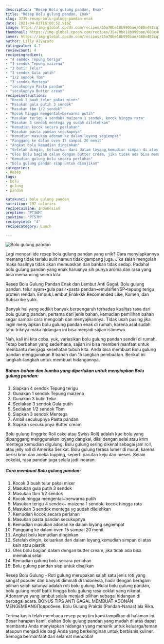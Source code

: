 ```yaml
---
description: "Resep Bolu gulung pandan, Enak"
title: "Resep Bolu gulung pandan, Enak"
slug: 3739-resep-bolu-gulung-pandan-enak
date: 2021-04-02T16:00:52.916Z
image: https://img-global.cpcdn.com/recipes/35a70be18b990bae/680x482cq70/bolu-gulung-pandan-foto-resep-utama.jpg
thumbnail: https://img-global.cpcdn.com/recipes/35a70be18b990bae/680x482cq70/bolu-gulung-pandan-foto-resep-utama.jpg
cover: https://img-global.cpcdn.com/recipes/35a70be18b990bae/680x482cq70/bolu-gulung-pandan-foto-resep-utama.jpg
author: Lilly Alvarado
ratingvalue: 4.7
reviewcount: 4
recipeingredient:
- "4 sendok Tepung terigu"
- "1 sendok Tepung maizena"
- "3 butir Telur"
- "3 sendok Gula putih"
- "1/2 sendok Tbm"
- "3 sendok Mentega"
- "secukupnya Pasta pandan"
- "secukupnya Butter cream"
recipeinstructions:
- "Kocok 3 buah telur pakai mixer"
- "Masukan gula putih 3 sendok"
- "Masukan tbm 1/2 sendok"
- "Kocok hingga mengental+berwarna putih"
- "Masukan terigu 4 sendok+ maizena 1 sendok, kocok hingga rata"
- "Masukan 3 sendok mentega yg sudah dilelehkan"
- "Kemudian kocok secara perlahan"
- "Masukan pasta pandan secukupnya"
- "Kemudian masukan adonan ke dalam loyang segiempat"
- "Panggang ke dalam oven 15 sampai 20 menit"
- "Angkat bolu kemudian dinginkan"
- "Setelah dingin, keluarkan dari dalam loyang,kemudian simpan di atas kain atau plastik"
- "Oles bolu bagian dalam dengan butter cream, jika tidak ada bisa memakai selai"
- "Kemudian gulung bolu secara perlahan"
- "Bolu gulung pandan siap untuk disajikan"
categories:
- Resep
tags:
- bolu
- gulung
- pandan

katakunci: bolu gulung pandan 
nutrition: 197 calories
recipecuisine: Indonesian
preptime: "PT36M"
cooktime: "PT57M"
recipeyield: "4"
recipecategory: Lunch

---
```



![Bolu gulung pandan](https://img-global.cpcdn.com/recipes/35a70be18b990bae/680x482cq70/bolu-gulung-pandan-foto-resep-utama.jpg)

Lagi mencari ide resep bolu gulung pandan yang unik? Cara menyiapkannya memang tidak terlalu sulit namun tidak gampang juga. Jika salah mengolah maka hasilnya tidak akan memuaskan dan bahkan tidak sedap. Padahal bolu gulung pandan yang enak harusnya sih punya aroma dan rasa yang bisa memancing selera kita.

Resep Bolu Gulung Pandan Enak dan Lembut Anti Gagal. Bolu gulung pandan. telur ayam•gula pasir•pasta pandan•emulsifier/SP•tepung terigu protein rendah. Empuk,Lembut,Enakkkk Recomended Like, Komen, dan Subscribe yukk.

Banyak hal yang sedikit banyak berpengaruh terhadap kualitas rasa dari bolu gulung pandan, pertama dari jenis bahan, kemudian pemilihan bahan segar sampai cara mengolah dan menyajikannya. Tidak usah pusing jika ingin menyiapkan bolu gulung pandan enak di rumah, karena asal sudah tahu triknya maka hidangan ini bisa menjadi sajian istimewa.


Nah, kali ini kita coba, yuk, variasikan bolu gulung pandan sendiri di rumah. Tetap berbahan yang sederhana, sajian ini bisa memberi manfaat untuk membantu menjaga kesehatan tubuh kita. Anda bisa membuat Bolu gulung pandan menggunakan 8 bahan dan 15 langkah pembuatan. Berikut ini langkah-langkah untuk membuat hidangannya.

<!--inarticleads1-->

##### Bahan-bahan dan bumbu yang diperlukan untuk menyiapkan Bolu gulung pandan:

1. Siapkan 4 sendok Tepung terigu
1. Gunakan 1 sendok Tepung maizena
1. Gunakan 3 butir Telur
1. Sediakan 3 sendok Gula putih
1. Sediakan 1/2 sendok Tbm
1. Siapkan 3 sendok Mentega
1. Ambil secukupnya Pasta pandan
1. Siapkan secukupnya Butter cream


Bolu gulung (Inggris: Roll cake atau Swiss Roll) adalah kue bolu yang dipanggang menggunakan loyang dangkal, diisi dengan selai atau krim mentega kemudian digulung. Bolu gulung sering dikenal sebagai jam roll, atau jelly roll di Amerika Serikat. Bolu gulung terasa lumer di mulut, karena berisi krim dan aneka topping, seperti parutan keju dan meses. Selain cokelat, rasa pandan juga selalu jadi incaran. 

<!--inarticleads2-->

##### Cara membuat Bolu gulung pandan:

1. Kocok 3 buah telur pakai mixer
1. Masukan gula putih 3 sendok
1. Masukan tbm 1/2 sendok
1. Kocok hingga mengental+berwarna putih
1. Masukan terigu 4 sendok+ maizena 1 sendok, kocok hingga rata
1. Masukan 3 sendok mentega yg sudah dilelehkan
1. Kemudian kocok secara perlahan
1. Masukan pasta pandan secukupnya
1. Kemudian masukan adonan ke dalam loyang segiempat
1. Panggang ke dalam oven 15 sampai 20 menit
1. Angkat bolu kemudian dinginkan
1. Setelah dingin, keluarkan dari dalam loyang,kemudian simpan di atas kain atau plastik
1. Oles bolu bagian dalam dengan butter cream, jika tidak ada bisa memakai selai
1. Kemudian gulung bolu secara perlahan
1. Bolu gulung pandan siap untuk disajikan


Resep Bolu Gulung - Roti gulung merupakan salah satu jenis roti yang sangat populer dan banyak diminati di Indonesia, hadir dengan beragam pilihan salah satunya adalah roti bolu gulung. Mulai bolu gulung pandan, bolu gulung motif batik hingga bolu gulung rasa coklat yang nikmat. Adonannya yang lembut selalu menjadi pilihan sebagai hidangan di berbagai acara. BONUS TIPS ANTI GAGAL MEMBUAT ADONAN MENGEMBANGПодробнее. Bolu Gulung Praktis (Pandan-Nanas) ala Rika. 

Terima kasih telah membaca resep yang tim kami tampilkan di halaman ini. Besar harapan kami, olahan Bolu gulung pandan yang mudah di atas dapat membantu Anda menyiapkan hidangan yang menarik untuk keluarga/teman ataupun menjadi ide bagi Anda yang berkeinginan untuk berbisnis kuliner. Semoga bermanfaat dan selamat mencoba!
